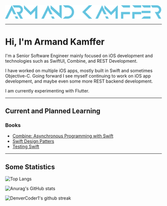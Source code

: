 <img src="images/armand_kamffer.png" alt="Armand Kamffer Icon">

___
# Hi, I'm Armand Kamffer

I'm a Senior Software Engineer mainly focused on iOS development and technologies such as SwiftUI, Combine, and REST Development.

I have worked on multiple iOS apps, mostly built in Swift and sometimes Objective-C. Going forward I see myself continuing to work on iOS app development, and maybe even some more REST backend development.

I am currently experimenting with Flutter.

___

## Current and Planned Learning

### Books
- [Combine: Asynchronous Programming with Swift](https://www.raywenderlich.com/books/combine-asynchronous-programming-with-swift/v1.0)
- [Swift Design Patters](https://www.hackingwithswift.com/store/swift-design-patterns)
- [Testing Swift](https://www.hackingwithswift.com/store/testing-swift)

___

## Some Statistics

![Top Langs](https://github-readme-stats.vercel.app/api/top-langs/?username=armandkamffer&layout=compact&theme=react)

![Anurag's GitHub stats](https://github-readme-stats.vercel.app/api?username=armandkamffer&count_private=true&show_icons=true&theme=react)

![DenverCoder1's github streak](https://github-readme-streak-stats.herokuapp.com/?user=armandkamffer&theme=react)
